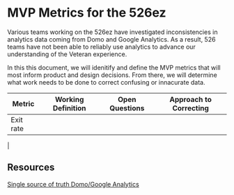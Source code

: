 # MVP Metrics for the 526ez

Various teams working on the 526ez have investigated inconsistencies in analytics data coming from Domo and Google Analytics. As a result, 526 teams have not been able to reliably use analytics to advance our understanding of the Veteran experience. 

In this this document, we will idenitify and define the MVP metrics that will most inform product and design decisions. From there, we will determine what work needs to be done to correct confusing or innacurate data.

|Metric|Working Definition|Open Questions|Approach to Correcting|
|-------------------|----------------------------|-----------------|----|
|Exit rate|
|

## Resources

[Single source of truth Domo/Google Analytics]([url](https://docs.google.com/document/d/19Cfs8L1SmUaRUsWbOF35Y0BUsYz_c-QtlIltO6LEp3Y/edit#heading=h.t2fki7dfdv2r)https://docs.google.com/document/d/19Cfs8L1SmUaRUsWbOF35Y0BUsYz_c-QtlIltO6LEp3Y/edit#heading=h.t2fki7dfdv2r) 
